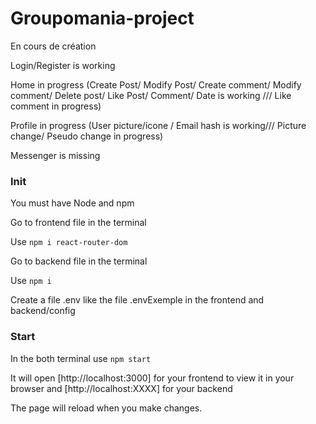 # Groupomania-project

En cours de création

Login/Register is working

Home in progress (Create Post/ Modify Post/ Create comment/ Modify comment/ Delete post/ Like Post/ Comment/ Date is working /// Like comment in progress)

Profile in progress (User picture/icone / Email hash is working/// Picture change/ Pseudo change in progress)

Messenger is missing

### Init

You must have Node and npm

Go to frontend file in the terminal

Use `npm i react-router-dom`

Go to backend file in the terminal

Use `npm i`

Create a file .env like the file .envExemple in the frontend and backend/config

### Start

In the both terminal use `npm start`

It will open [http://localhost:3000] for your frontend to view it in your browser and [http://localhost:XXXX] for your backend

The page will reload when you make changes.
